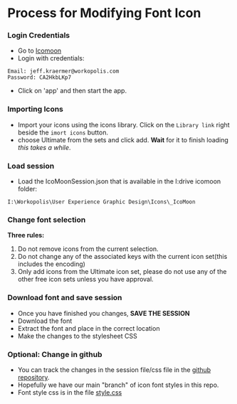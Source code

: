 Process for Modifying Font Icon
=========

### Login Credentials 
    
  - Go to [Icomoon]
  - Login with credentials:
```
Email: jeff.kraermer@workopolis.com
Password: CA2HkbLKp7    
```

  - Click on 'app' and then start the app.

### Importing Icons
- Import your icons using the icons library. Click on the `Library link` right beside the `imort icons` button. 
- choose Ultimate from the sets and click add. __Wait__ for it to finish loading *this takes a while*.

### Load session
- Load the IcoMoonSession.json that is available in the I:drive icomoon folder:
```
I:\Workopolis\User Experience Graphic Design\Icons\_IcoMoon
```

### Change font selection
__Three rules:__

 1. Do not remove icons from the current selection.
 2. Do not change any of the associated keys with the current icon set(this includes the encoding)
 3. Only add icons from the Ultimate icon set, please do not use any of the other free icon sets unless you have approval.


### Download font and save session ###
 - Once you have finished you changes, __SAVE THE SESSION__
 - Download the font
 - Extract the font and place in the correct location
 - Make the changes to the stylesheet CSS 

### Optional: Change in github ###
 - You can track the changes in the session file/css file in the [github repository].
 - Hopefully we have our main "branch" of icon font styles in this repo.
 - Font style css is in the file [style.css]

  [style.css]: https://github.com/lukezhangui/WorkopolisFontIcon/blob/master/style.css
  [Icomoon]: http://icomoon.io/
  [github repository]: https://github.com/lukezhangui/WorkopolisFontIcon
